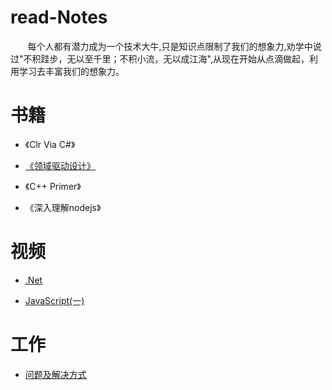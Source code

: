 # read-Notes 

&nbsp;&nbsp;&nbsp;&nbsp;&nbsp;&nbsp;&nbsp;每个人都有潜力成为一个技术大牛,只是知识点限制了我们的想象力,劝学中说过"不积跬步，无以至千里；不积小流，无以成江海",从现在开始从点滴做起，利用学习去丰富我们的想象力。

# 书籍
*  《Clr Via C#》

*  [《领域驱动设计》](https://github.com/yuxl01/read-Notes/blob/master/book/%E9%A2%86%E5%9F%9F%E9%A9%B1%E5%8A%A8%E8%AE%BE%E8%AE%A1.md)

*  《C++ Primer》

*  《深入理解nodejs》





# 视频

*  [.Net](https://github.com/yuxl01/read-Notes/blob/master/vedio/.Net%E9%AB%98%E7%BA%A7.md)

*  [JavaScript(一)](https://github.com/yuxl01/read-Notes/blob/master/vedio/JavaScript.md)






# 工作

*  [问题及解决方式](https://github.com/yuxl01/read-Notes/blob/master/work/question.md)


